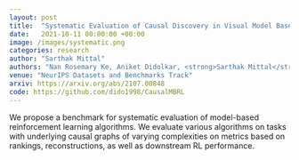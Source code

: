 ```yaml
---
layout: post
title:  "Systematic Evaluation of Causal Discovery in Visual Model Based Reinforcement Learning"
date:   2021-10-11 00:00:00 +00:00
image: /images/systematic.png
categories: research
author: "Sarthak Mittal"
authors: "Nan Rosemary Ke, Aniket Didolkar, <strong>Sarthak Mittal</strong>, Anirudh Goyal, Guillaume Lajoie, Stefan Bauer, Danilo Rezende, Michael Mozer, Yoshua Bengio, Christopher Pal"
venue: "NeurIPS Datasets and Benchmarks Track"
arxiv: https://arxiv.org/abs/2107.00848
code: https://github.com/dido1998/CausalMBRL
---
```

We propose a benchmark for systematic evaluation of model-based reinforcement learning algorithms. We evaluate various algorithms on tasks with underlying causal graphs of varying complexities on metrics based on rankings, reconstructions, as well as downstream RL performance.
